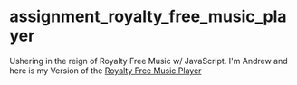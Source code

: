 # assignment_royalty_free_music_player
Ushering in the reign of Royalty Free Music w/ JavaScript.
I'm Andrew and here is my Version of the <a href src="#" target="-blank">Royalty Free Music Player</a> 
